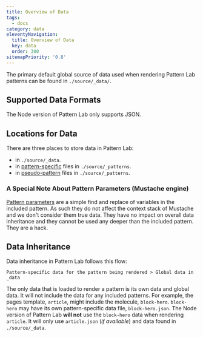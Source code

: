 ```yaml
---
title: Overview of Data
tags:
  - docs
category: data
eleventyNavigation:
  title: Overview of Data
  key: data
  order: 300
sitemapPriority: '0.8'
---
```


The primary default global source of data used when rendering Pattern Lab patterns can be found in `./source/_data/`.

## Supported Data Formats

The Node version of Pattern Lab only supports JSON.

## Locations for Data

There are three places to store data in Pattern Lab:

- in `./source/_data`.
- in [pattern-specific](/docs/creating-pattern-specific-values/) files in `./source/_patterns`.
- in [pseudo-pattern](/docs/using-pseudo-patterns/) files in `./source/_patterns`.

### A Special Note About Pattern Parameters (Mustache engine)

[Pattern parameters](/docs/using-pattern-parameters/) are a simple find and replace of variables in the included pattern. As such they do not affect the context stack of Mustache and we don't consider them true data. They have no impact on overall data inheritance and they cannot be used any deeper than the included pattern. They are a hack.

## Data Inheritance

Data inheritance in Pattern Lab follows this flow:

```
Pattern-specific data for the pattern being rendered > Global data in _data
```

The only data that is loaded to render a pattern is its own data and global data. It will not include the data for any included patterns. For example, the pages template, `article`, might include the molecule, `block-hero`. `block-hero` may have its own pattern-specific data file, `block-hero.json`. The Node version of Pattern Lab **will not** use the `block-hero` data when rendering `article`. It will only use `article.json` (_if available_) and data found in `./source/_data`.

